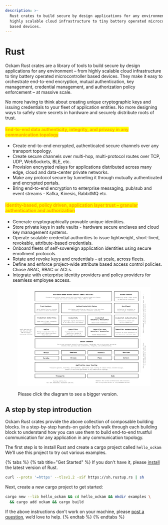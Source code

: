 ```yaml
---
description: >-
  Rust crates to build secure by design applications for any environment – from
  highly scalable cloud infrastructure to tiny battery operated microcontroller
  based devices.
---
```


# Rust

Ockam Rust crates are a library of tools to build secure by design applications for any environment – from highly scalable cloud infrastructure to tiny battery operated microcontroller based devices. They make it easy to orchestrate end-to-end encryption, mutual authentication, key management, credential management, and authorization policy enforcement – at massive scale.

No more having to think about creating unique cryptographic keys and issuing credentials to your fleet of application entities. No more designing ways to safely store secrets in hardware and securely distribute roots of trust.

#### <mark style="color:orange;">End-to-end data authenticity, integrity, and privacy in any communication topology</mark>

* Create end-to-end encrypted, authenticated secure channels over any transport topology.
* Create secure channels over multi-hop, multi-protocol routes over TCP, UDP, WebSockets, BLE, etc.
* Provision encrypted relays for applications distributed across many edge, cloud and data-center private networks.
* Make any protocol secure by tunneling it through mutually authenticated and encrypted portals.
* Bring end-to-end encryption to enterprise messaging, pub/sub and event streams - Kafka, Kinesis, RabbitMQ etc.

#### <mark style="color:orange;">Identity-based, policy driven, application layer trust – granular authentication and authorization</mark>

* Generate cryptographically provable unique identities.
* Store private keys in safe vaults - hardware secure enclaves and cloud key management systems.
* Operate scalable credential authorities to issue lightweight, short-lived, revokable, attribute-based credentials.
* Onboard fleets of self-sovereign application identities using secure enrollment protocols.
* Rotate and revoke keys and credentials – at scale, across fleets.
* Define and enforce project-wide attribute based access control policies. Chose ABAC, RBAC or ACLs.
* Integrate with enterprise identity providers and policy providers for seamless employee access.

<figure><img src="../../../.gitbook/assets/Screen Shot 2022-10-28 at 10.37.03 AM.png" alt=""><figcaption><p>Please click the diagram to see a bigger version.</p></figcaption></figure>

## A step by step introduction <a href="#introduction" id="introduction"></a>

Ockam Rust crates provide the above collection of composable building blocks. In a step-by-step hands-on guide let’s walk through each building block to understand how you can use them to build end-to-end trustful communication for any application in any communication topology.

The first step is to install Rust and create a cargo project called `hello_ockam` We’ll use this project to try out various examples.

{% tabs %}
{% tab title="Get Started" %}
If you don't have it, please [install](https://www.rust-lang.org/tools/install) the latest version of Rust.



```bash
curl --proto '=https' --tlsv1.2 -sSf https://sh.rustup.rs | sh
```



Next, create a new cargo project to get started:

```bash
cargo new --lib hello_ockam && cd hello_ockam && mkdir examples \
  && cargo add ockam && cargo build
```

If the above instructions don't work on your machine, please [post a question](https://github.com/build-trust/ockam/discussions), we’d love to help.
{% endtab %}
{% endtabs %}

